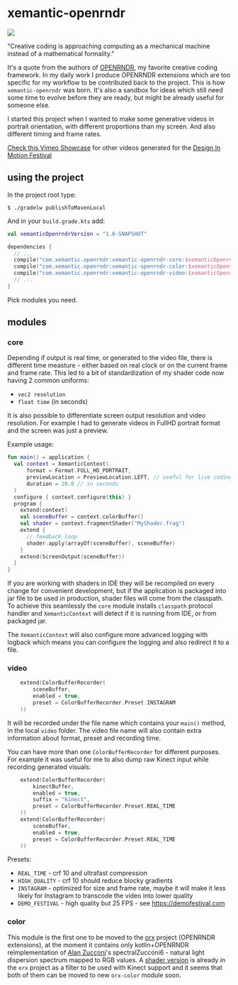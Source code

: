 # xemantic-openrndr

![](docs/noosphere.gif)

"Creative coding is approaching computing as a mechanical machine instead
of a mathematical formality."

It's a quote from the authors of [OPENRNDR](https://openrndr.org),
my favorite creative coding framework. In my daily work I produce 
OPENRNDR extensions which are too specific for my workflow to be
contributed back to the project. This is how `xemantic-openrndr` was
born. It's also a sandbox for
ideas which still need some time to evolve before they are ready,
but might be already useful for someone else.

I started this project when I wanted to make some generative videos
in portrait orientation, with different proportions than
my screen. And also different timing and frame rates.

[Check this Vimeo Showcase](https://vimeo.com/showcase/6193753) for other videos
generated for the [Design In Motion Festival](https://demofestival.com)

## using the project

In the project root type:
```
$ ./gradelw publishToMavenLocal
```

And in your `build.grade.kts` add:
```kotlin
val xemanticOpenrndrVersion = "1.0-SNAPSHOT"

dependencies {
  // ...
  compile("com.xemantic.openrndr:xemantic-openrndr-core:$xemanticOpenrndrVersion")
  compile("com.xemantic.openrndr:xemantic-openrndr-color:$xemanticOpenrndrVersion")
  compile("com.xemantic.openrndr:xemantic-openrndr-video:$xemanticOpenrndrVersion")
  // ...
}
```

Pick modules you need.

## modules

### core

Depending if output is real time, or generated to the video file, 
there is different time measture - either based on real clock or
on the current frame and frame rate. This led to a bit of
standardization of my shader code now having 2 common uniforms:

* `vec2 resolution`
* `float time` (in seconds)

It is also possible to differentiate screen output resolution and video resolution.
For example I had to generate videos in FullHD portrait format and the screen was
just a preview.

Example usage:

```kotlin
fun main() = application {
  val context = XemanticContext(
      format = Format.FULL_HD_PORTRAIT,
      previewLocation = PreviewLocation.LEFT, // useful for live coding
      duration = 20.0 // in seconds
  )
  configure { context.configure(this) }
  program {
    extend(context)
    val sceneBuffer = context.colorBuffer()
    val shader = context.fragmentShader("MyShader.frag")
    extend {
      // feedback loop
      shader.apply(arrayOf(sceneBuffer), sceneBuffer)
    }
    extend(ScreenOutput(sceneBuffer))
  }
}
```

If you are working with shaders in IDE they will be recompiled on every change
for convenient development, but
if the application is packaged into jar file to be used in production, shader
files will come from the classpath.
To achieve this seamlessly the `core` module installs `classpath` protocol handler
and `XemanticContext` will detect if it is running from IDE, or from packaged
jar.

The `XemanticContext` will also configure more advanced logging with logback which
means you can configure the logging and also redirect it to a file.

### video

```kotlin
    extend(ColorBufferRecorder(
        sceneBuffer,
        enabled = true,
        preset = ColorBufferRecorder.Preset.INSTAGRAM
    ))
```

It will be recorded under the file name which contains your `main()` method,
in the local `video` folder. The video file name will also contain
extra information about format, preset and recording time. 

You can have more than one `ColorBufferRecorder` for different purposes.
For example it was useful for me to also dump raw Kinect input while recording
generated visuals:
 
```kotlin
    extend(ColorBufferRecorder(
        kinectBuffer,
        enabled = true,
        suffix = "kinect",
        preset = ColorBufferRecorder.Preset.REAL_TIME
    ))
    extend(ColorBufferRecorder(
        sceneBuffer,
        enabled = true,
        preset = ColorBufferRecorder.Preset.REAL_TIME
    ))
```

Presets:

* `REAL_TIME` - crf 10 and ultrafast compression
* `HIGH_QUALITY` - crf 10 should reduce blocky gradients 
* `INSTAGRAM` - optimized for size and frame rate, maybe it will make it less likely
for Instagram to transcode the video into lower quality
* `DEMO_FESTIVAL` - high quality but 25 FPS - see https://demofestival.com

### color

This module is the first one to be moved to the [orx](https://github.com/openrndr/orx) project
(OPENRNDR extensions), at the moment it contains only kotlin+OPENRNDR reimplementation
of [Alan Zucconi](https://www.alanzucconi.com)'s spectralZucconi6 - natural light
dispersion spectrum mapped to RGB values.
A [shader version](https://github.com/openrndr/orx/blob/master/orx-kinect-common/src/main/resources/org/openrndr/extra/kinect/depth-to-colors-zucconi6.frag)
is already in the `orx` project as a filter to be used with Kinect support
and it seems that both of them can be moved to new `orx-color` module soon.
